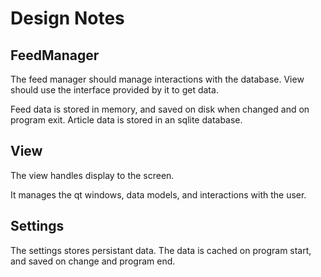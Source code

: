 # Design Notes

## FeedManager

The feed manager should manage interactions with the database.  View should use the interface provided by it to get data.

Feed data is stored in memory, and saved on disk when changed and on program exit.  Article data is stored in an sqlite database.


## View

The view handles display to the screen.

It manages the qt windows, data models, and interactions with the user.


## Settings

The settings stores persistant data. The data is cached on program start, and saved on change and program end.
